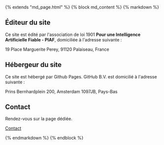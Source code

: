 {% extends "md_page.html" %}
{% block md_content %}
{% markdown %}

## Éditeur du site

Ce site est édité par l'association de loi 1901 **Pour une Intelligence Artificielle Fiable - PIAF**, domiciliée à l'adresse suivante :

19 Place Marguerite Perey, 91120 Palaiseau, France

[Numéro Siret]: #

## Hébergeur du site

Ce site est hébergé par Github Pages. GitHub B.V. est domicilié à l'adresse suivante :

Prins Bernhardplein 200, Amsterdam 1097JB, Pays-Bas

## Contact

Rendez-vous sur la page dédiée.

<div class="flex-container">
    <a class="btn" href="/contact.html">
        <i class="bi bi-envelope-at me-2"></i> Contact
    </a>
</div>

{% endmarkdown %}
{% endblock %}